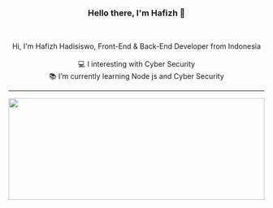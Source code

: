 <h3 align="center">Hello there, I'm Hafizh 👋</h3>

<br>
<p align="center">
  Hi, I'm Hafizh Hadisiswo, Front-End  & Back-End Developer from Indonesia 
  <br>
  <br>
  💻 I interesting with Cyber Security
  <br>
  📚 I’m currently learning Node js and Cyber Security 
 
</p>

<hr>





<a href="https://github.com/anuraghazra/github-readme-stats" title="Go to Source"><img width="100%" height="200" src="https://github-readme-stats.vercel.app/api?username=Hafizh-hs&show_icons=true&theme=gotham"></a>
